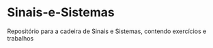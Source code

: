 # Sinais-e-Sistemas
Repositório para a cadeira de Sinais e Sistemas, contendo exercícios e trabalhos
